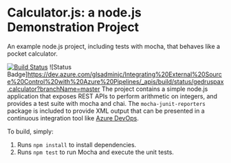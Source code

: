 Calculator.js: a node.js Demonstration Project
==============================================
An example node.js project, including tests with mocha, that behaves like
a pocket calculator.

[![Build Status](https://dev.azure.com/glsadminjc/Integrating%20External%20Source%20Control%20with%20Azure%20Pipelines/_apis/build/status/gedruspax.calculator?branchName=master)](https://dev.azure.com/glsadminjc/Integrating%20External%20Source%20Control%20with%20Azure%20Pipelines/_build/latest?definitionId=3&branchName=master)
![Status Badge]https://dev.azure.com/glsadminjc/Integrating%20External%20Source%20Control%20with%20Azure%20Pipelines/_apis/build/status/gedruspax.calculator?branchName=master
The project contains a simple node.js application that exposes REST APIs
to perform arithmetic on integers, and provides a test suite with mocha
and chai.  The `mocha-junit-reporters` package is included to provide XML
output that can be presented in a continuous integration tool like
[Azure DevOps](https://azure.com/devops).

To build, simply:

1. Runs `npm install` to install dependencies.
2. Runs `npm test` to run Mocha and execute the unit tests.

